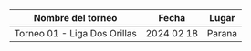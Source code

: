 |      Nombre del torneo       |   Fecha    |  Lugar  |
|:----------------------------:|:----------:|:-------:|
| Torneo 01 - Liga Dos Orillas | 2024 02 18 | Parana  |